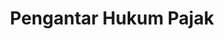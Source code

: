 ---
id: 103
title: Pengantar Hukum Pajak
linkurl: https://kutt.it/SmnoyT
fitur : lainlain
createdTime : 13/01/2020
modifiedTime : 13/01/2020
topik: Hukum Pajak
color: ffd33d
---